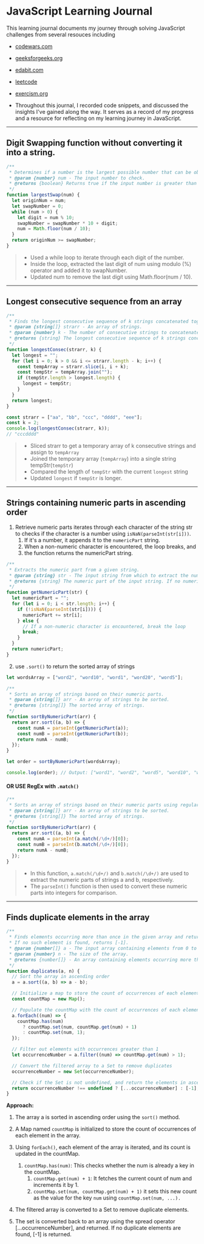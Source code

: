 # JavaScript Learning Journal

This learning journal documents my journey through solving JavaScript challenges from several resouces including

- [codewars.com](https://www.codewars.com/users/jgchoti)
- [geeksforgeeks.org](https://www.geeksforgeeks.org/user/jgchoto42h/)
- [edabit.com](https://edabit.com/user/WT4DRCWmoNwZYNnCC)
- [leetcode](https://leetcode.com/jgchoti/)
- [exercism.org](https://exercism.org)

- Throughout this journal, I recorded code snippets, and discussed the insights I've gained along the way. It serves as a record of my progress and a resource for reflecting on my learning journey in JavaScript.

---

## Digit Swapping function without converting it into a string.

```js
/**
 * Determines if a number is the largest possible number that can be obtained by swapping its digits.
 * @param {number} num - The input number to check.
 * @returns {boolean} Returns true if the input number is greater than or equal to the largest possible number obtained by swapping its digits; otherwise, returns false.
 */
function largestSwap(num) {
  let originNum = num;
  let swapNumber = 0;
  while (num > 0) {
    let digit = num % 10;
    swapNumber = swapNumber * 10 + digit;
    num = Math.floor(num / 10);
  }
  return originNum >= swapNumber;
}
```

> - Used a while loop to iterate through each digit of the number.
> - Inside the loop, extracted the last digit of num using modulo (%) operator and added it to swapNumber.
> - Updated num to remove the last digit using Math.floor(num / 10).

---

## Longest consecutive sequence from an array

```js
/**
 * Finds the longest consecutive sequence of k strings concatenated together from the given array.
 * @param {string[]} strarr - An array of strings.
 * @param {number} k - The number of consecutive strings to concatenate.
 * @returns {string} The longest consecutive sequence of k strings concatenated together. If multiple sequences have the same length, the first one encountered is returned. If k is less than or equal to 0 or greater than the length of strarr, an empty string is returned.
 */
function longestConsec(strarr, k) {
  let longest = "";
  for (let i = 0; k > 0 && i <= strarr.length - k; i++) {
    const tempArray = strarr.slice(i, i + k);
    const tempStr = tempArray.join("");
    if (tempStr.length > longest.length) {
      longest = tempStr;
    }
  }
  return longest;
}

const strarr = ["aa", "bb", "ccc", "dddd", "eee"];
const k = 2;
console.log(longestConsec(strarr, k));
// "cccdddd"
```

> - Sliced strarr to get a temporary array of k consecutive strings and assign to `tempArray`
> - Joined the temporary array (`tempArray`) into a single string tempStr(`tempStr`)
> - Compared the length of `tempStr` with the current `longest` string
> - Updated `longest` if `tempStr` is longer.

---

## Strings containing numeric parts in ascending order

1. Retrieve numeric parts iterates through each character of the string str to checks if the character is a number using `isNaN(parseInt(str[i]))`.
   1. If it's a number, it appends it to the `numericPart` string.
   2. When a non-numeric character is encountered, the loop breaks, and
   3. the function returns the numericPart string.

```js
/**
 * Extracts the numeric part from a given string.
 * @param {string} str - The input string from which to extract the numeric part.
 * @returns {string} The numeric part of the input string. If no numeric part is found, an empty string is returned.
 */
function getNumericPart(str) {
  let numericPart = "";
  for (let i = 0; i < str.length; i++) {
    if (!isNaN(parseInt(str[i]))) {
      numericPart += str[i];
    } else {
      // If a non-numeric character is encountered, break the loop
      break;
    }
  }
  return numericPart;
}
```

2. use `.sort()` to return the sorted array of strings

```js
let wordsArray = ["word2", "word10", "word1", "word20", "word5"];

/**
 * Sorts an array of strings based on their numeric parts.
 * @param {string[]} arr - An array of strings to be sorted.
 * @returns {string[]} The sorted array of strings.
 */
function sortByNumericPart(arr) {
  return arr.sort((a, b) => {
    const numA = parseInt(getNumericPart(a));
    const numB = parseInt(getNumericPart(b));
    return numA - numB;
  });
}

let order = sortByNumericPart(wordsArray);

console.log(order); // Output: ["word1", "word2", "word5", "word10", "word20"]
```

#### OR USE RegEx with `.match()`

```js
/**
 * Sorts an array of strings based on their numeric parts using regular expressions.
 * @param {string[]} arr - An array of strings to be sorted.
 * @returns {string[]} The sorted array of strings.
 */
function sortByNumericPart(arr) {
  return arr.sort((a, b) => {
    const numA = parseInt(a.match(/\d+/)[0]);
    const numB = parseInt(b.match(/\d+/)[0]);
    return numA - numB;
  });
}
```

> - In this function, `a.match(/\d+/)` and `b.match(/\d+/)` are used to extract the numeric parts of strings a and b, respectively.
> - The `parseInt()` function is then used to convert these numeric parts into integers for comparison.

---

## Finds duplicate elements in the array

```js
/**
 * Finds elements occurring more than once in the given array and returns them in ascending order.
 * If no such element is found, returns [-1].
 * @param {number[]} a - The input array containing elements from 0 to N-1.
 * @param {number} n - The size of the array.
 * @returns {number[]} - An array containing elements occurring more than once in ascending order, or [-1] if none found.
 */
function duplicates(a, n) {
  // Sort the array in ascending order
  a = a.sort((a, b) => a - b);

  // Initialize a map to store the count of occurrences of each element
  const countMap = new Map();

  // Populate the countMap with the count of occurrences of each element
  a.forEach((num) => {
    countMap.has(num)
      ? countMap.set(num, countMap.get(num) + 1)
      : countMap.set(num, 1);
  });

  // Filter out elements with occurrences greater than 1
  let occurrenceNumber = a.filter((num) => countMap.get(num) > 1);

  // Convert the filtered array to a Set to remove duplicates
  occurrenceNumber = new Set(occurrenceNumber);

  // Check if the Set is not undefined, and return the elements in ascending order
  return occurrenceNumber !== undefined ? [...occurrenceNumber] : [-1];
}
```

**Approach:**

1. The array a is sorted in ascending order using the `sort()` method.
2. A Map named `countMap` is initialized to store the count of occurrences of each element in the array.
3. Using `forEach()`, each element of the array is iterated, and its count is updated in the countMap.

   1. `countMap.has(num)`: This checks whether the num is already a key in the countMap.
      1. `countMap.get(num) + 1`: It fetches the current count of num and increments it by 1.
      2. `countMap.set(num, countMap.get(num) + 1)` it sets this new count as the value for the key `num` using `countMap.set(num, ...).`

4. The filtered array is converted to a Set to remove duplicate elements.
5. The set is converted back to an array using the spread operator [...occurrenceNumber], and returned. If no duplicate elements are found, [-1] is returned.
